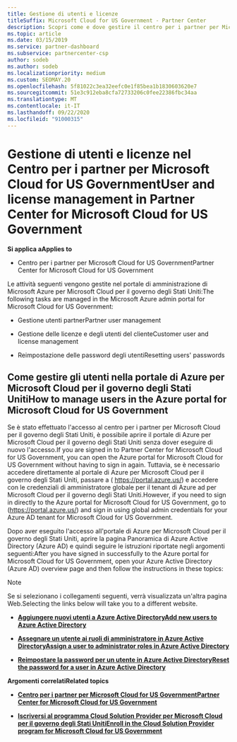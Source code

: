 ```yaml
---
title: Gestione di utenti e licenze
titleSuffix: Microsoft Cloud for US Government - Partner Center
description: Scopri come e dove gestire il centro per i partner per Microsoft Cloud per partner, clienti e licenze degli Stati Uniti, nonché per reimpostare le password.
ms.topic: article
ms.date: 03/15/2019
ms.service: partner-dashboard
ms.subservice: partnercenter-csp
author: sodeb
ms.author: sodeb
ms.localizationpriority: medium
ms.custom: SEOMAY.20
ms.openlocfilehash: 5f81022c3ea32eefc0e1f85bea1b1830603620e7
ms.sourcegitcommit: 51e3c912eba8cfa72733206c0fee22386fbc34aa
ms.translationtype: MT
ms.contentlocale: it-IT
ms.lasthandoff: 09/22/2020
ms.locfileid: "91000315"
---
```

# <a name="user-and-license-management-in-partner-center-for-microsoft-cloud-for-us-government"></a><span data-ttu-id="f72a1-103">Gestione di utenti e licenze nel Centro per i partner per Microsoft Cloud for US Government</span><span class="sxs-lookup"><span data-stu-id="f72a1-103">User and license management in Partner Center for Microsoft Cloud for US Government</span></span>

<span data-ttu-id="f72a1-104">**Si applica a**</span><span class="sxs-lookup"><span data-stu-id="f72a1-104">**Applies to**</span></span>

- <span data-ttu-id="f72a1-105">Centro per i partner per Microsoft Cloud for US Government</span><span class="sxs-lookup"><span data-stu-id="f72a1-105">Partner Center for Microsoft Cloud for US Government</span></span>

<span data-ttu-id="f72a1-106">Le attività seguenti vengono gestite nel portale di amministrazione di Microsoft Azure per Microsoft Cloud per il governo degli Stati Uniti:</span><span class="sxs-lookup"><span data-stu-id="f72a1-106">The following tasks are managed in the Microsoft Azure admin portal for Microsoft Cloud for US Government:</span></span>

- <span data-ttu-id="f72a1-107">Gestione utenti partner</span><span class="sxs-lookup"><span data-stu-id="f72a1-107">Partner user management</span></span>

- <span data-ttu-id="f72a1-108">Gestione delle licenze e degli utenti del cliente</span><span class="sxs-lookup"><span data-stu-id="f72a1-108">Customer user and license management</span></span>

- <span data-ttu-id="f72a1-109">Reimpostazione delle password degli utenti</span><span class="sxs-lookup"><span data-stu-id="f72a1-109">Resetting users' passwords</span></span>


## <a name="how-to-manage-users-in-the-azure-portal-for-microsoft-cloud-for-us-government"></a><span data-ttu-id="f72a1-110">Come gestire gli utenti nella portale di Azure per Microsoft Cloud per il governo degli Stati Uniti</span><span class="sxs-lookup"><span data-stu-id="f72a1-110">How to manage users in the Azure portal for Microsoft Cloud for US Government</span></span>

<span data-ttu-id="f72a1-111">Se è stato effettuato l'accesso al centro per i partner per Microsoft Cloud per il governo degli Stati Uniti, è possibile aprire il portale di Azure per Microsoft Cloud per il governo degli Stati Uniti senza dover eseguire di nuovo l'accesso.</span><span class="sxs-lookup"><span data-stu-id="f72a1-111">If you are signed in to Partner Center for Microsoft Cloud for US Government, you can open the Azure portal for Microsoft Cloud for US Government without having to sign in again.</span></span> <span data-ttu-id="f72a1-112">Tuttavia, se è necessario accedere direttamente al portale di Azure per Microsoft Cloud per il governo degli Stati Uniti, passare a ( https://portal.azure.us/) e accedere con le credenziali di amministratore globale per il tenant di Azure ad per Microsoft Cloud per il governo degli Stati Uniti.</span><span class="sxs-lookup"><span data-stu-id="f72a1-112">However, if you need to sign in directly to the Azure portal for Microsoft Cloud for US Government, go to (https://portal.azure.us/) and sign in using global admin credentials for your Azure AD tenant for Microsoft Cloud for US Government.</span></span>

<span data-ttu-id="f72a1-113">Dopo aver eseguito l'accesso all'portale di Azure per Microsoft Cloud per il governo degli Stati Uniti, aprire la pagina Panoramica di Azure Active Directory (Azure AD) e quindi seguire le istruzioni riportate negli argomenti seguenti:</span><span class="sxs-lookup"><span data-stu-id="f72a1-113">After you have signed in successfully to the Azure portal for Microsoft Cloud for US Government, open your Azure Active Directory (Azure AD) overview page and then follow the instructions in these topics:</span></span>

> [!NOTE]  
> <span data-ttu-id="f72a1-114">Se si selezionano i collegamenti seguenti, verrà visualizzata un'altra pagina Web.</span><span class="sxs-lookup"><span data-stu-id="f72a1-114">Selecting the links below will take you to a different website.</span></span> 

-  [<span data-ttu-id="f72a1-115">**Aggiungere nuovi utenti a Azure Active Directory**</span><span class="sxs-lookup"><span data-stu-id="f72a1-115">**Add new users to Azure Active Directory**</span></span>](/azure/active-directory/active-directory-users-create-azure-portal)

-  [<span data-ttu-id="f72a1-116">**Assegnare un utente ai ruoli di amministratore in Azure Active Directory**</span><span class="sxs-lookup"><span data-stu-id="f72a1-116">**Assign a user to administrator roles in Azure Active Directory**</span></span>](/azure/active-directory/active-directory-users-assign-role-azure-portal)

-  [<span data-ttu-id="f72a1-117">**Reimpostare la password per un utente in Azure Active Directory**</span><span class="sxs-lookup"><span data-stu-id="f72a1-117">**Reset the password for a user in Azure Active Directory**</span></span>](/azure/active-directory/active-directory-users-reset-password-azure-portal)

<span data-ttu-id="f72a1-118">**Argomenti correlati**</span><span class="sxs-lookup"><span data-stu-id="f72a1-118">**Related topics**</span></span>

-  [<span data-ttu-id="f72a1-119">**Centro per i partner per Microsoft Cloud for US Government**</span><span class="sxs-lookup"><span data-stu-id="f72a1-119">**Partner Center for Microsoft Cloud for US Government**</span></span>](partner-center-for-microsoft-us-govt-cloud.md)

-  [<span data-ttu-id="f72a1-120">**Iscriversi al programma Cloud Solution Provider per Microsoft Cloud per il governo degli Stati Uniti**</span><span class="sxs-lookup"><span data-stu-id="f72a1-120">**Enroll in the Cloud Solution Provider program for Microsoft Cloud for US Government**</span></span>](enroll-in-csp-for-microsoft-us-govt-cloud.md)